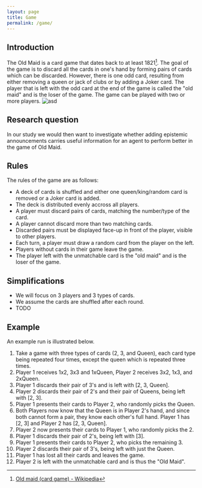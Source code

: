 ```yaml
---
layout: page
title: Game
permalink: /game/
---
```


## Introduction
The Old Maid is a card game that dates back to at least 1821[^1]. The goal of the game is to discard all the cards in one's hand by forming pairs of cards which can be discarded. However, there is one odd card, resulting from either removing a queen or jack of clubs or by adding a Joker card. The player that is left with the odd card at the end of the game is called the "old maid" and is the loser of the game. The game can be played with two or more players. 
![asd](/assets/img/cards.jpg)

## Research question
In our study we would then want to investigate whether adding epistemic announcements carries useful information for an agent to perform better in the game of Old Maid.

## Rules

The rules of the game are as follows:
- A deck of cards is shuffled and either one queen/king/random card is removed or a Joker card is added.
- The deck is distributed evenly accross all players.
- A player must discard pairs of cards, matching the number/type of the card.
- A player cannot discard more than two matching cards.
- Discarded pairs must be displayed face-up in front of the player, visible to other players.
- Each turn, a player must draw a random card from the player on the left.
- Players without cards in their game leave the game.
- The player left with the unmatchable card is the "old maid" and is the loser of the game.

## Simplifications
- We will focus on 3 players and 3 types of cards.
- We assume the cards are shuffled after each round. 
- TODO

## Example
An example run is illustrated below.
1. Take a game with three types of cards (2, 3, and Queen), each card type being repeated four times, except the queen which is repeated three times.
2. Player 1 receives 1x2, 3x3 and 1xQueen, Player 2 receives 3x2, 1x3, and 2xQueen.
3. Player 1 discards their pair of 3's and is left with [2, 3, Queen].
4. Player 2 discards their pair of 2's and their pair of Queens, being left with [2, 3].
5. Player 1 presents their cards to Player 2, who randomly picks the Queen.
6. Both Players now know that the Queen is in Player 2's hand, and since both cannot form a pair, they know each other's full hand. Player 1 has [2, 3] and Player 2 has [2, 3, Queen].
7. Player 2 now presents their cards to Player 1, who randomly picks the 2.
8. Player 1 discards their pair of 2's, being left with [3].
9. Player 1 presents their cards to Player 2, who picks the remaining 3.
10. Player 2 discards their pair of 3's, being left with just the Queen. 
11. Player 1 has lost all their cards and leaves the game.
12. Player 2 is left with the unmatchable card and is thus the "Old Maid".


[^1]: [Old maid (card game) - Wikipedia](https://en.wikipedia.org/wiki/Old_maid_(card_game))